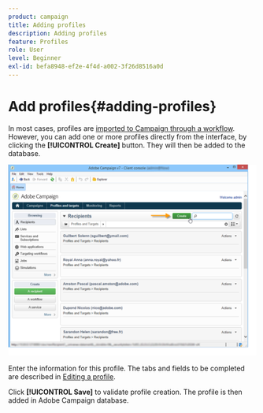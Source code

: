 ```yaml
---
product: campaign
title: Adding profiles
description: Adding profiles
feature: Profiles
role: User
level: Beginner
exl-id: befa8948-ef2e-4f4d-a002-3f26d8516a0d
---
```

# Add profiles{#adding-profiles}



In most cases, profiles are [imported to Campaign through a workflow](../../platform/using/import-export-workflows.md). However, you can add one or more profiles directly from the interface, by clicking the **[!UICONTROL Create]** button. They will then be added to the database.

![](assets/s_ncs_user_profile_add.png)

Enter the information for this profile. The tabs and fields to be completed are described in [Editing a profile](../../platform/using/editing-a-profile.md).

Click **[!UICONTROL Save]** to validate profile creation. The profile is then added in Adobe Campaign database.
